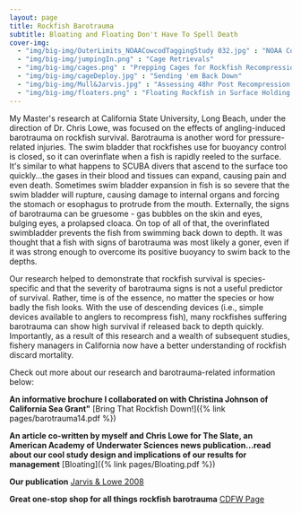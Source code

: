 ```yaml
---
layout: page
title: Rockfish Barotrauma
subtitle: Bloating and Floating Don't Have To Spell Death
cover-img: 
  - "img/big-img/OuterLimits_NOAACowcodTaggingStudy 032.jpg" : "NOAA Cowcod Tagging Trip"
  - "img/big-img/jumpingIn.png" : "Cage Retrievals"
  - "img/big-img/cages.png" : "Prepping Cages for Rockfish Recompression"
  - "img/big-img/cageDeploy.jpg" : "Sending 'em Back Down"
  - "img/big-img/Mull&Jarvis.jpg" : "Assessing 48hr Post Recompression Condition"
  - "img/big-img/floaters.png" : "Floating Rockfish in Surface Holding Tank"
---
```

My Master's research at California State University, Long Beach, under the direction of Dr. Chris Lowe, was focused on the effects of angling-induced barotrauma on rockfish survival. Barotrauma is another word for pressure-related injuries. The swim bladder that rockfishes use for buoyancy control is closed, so it can overinflate when a fish is rapidly reeled to the surface. It's similar to what happens to SCUBA divers that ascend to the surface too quickly...the gases in their blood and tissues can expand, causing pain and even death. Sometimes swim bladder expansion in fish is so severe that the swim bladder will rupture, causing damage to internal organs and forcing the stomach or esophagus to protrude from the mouth. Externally, the signs of barotrauma can be gruesome - gas bubbles on the skin and eyes, bulging eyes, a prolapsed cloaca. On top of all of that, the overinflated swimbladder prevents the fish from swimming back down to depth. It was thought that a fish with signs of barotrauma was most likely a goner, even if it was strong enough to overcome its positive buoyancy to swim back to the depths. 

Our research helped to demonstrate that rockfish survival is species-specific and that the severity of barotrauma signs is not a useful predictor of survival. Rather, time is of the essence, no matter the species or how badly the fish looks. With the use of descending devices (i.e., simple devices available to anglers to recompress fish), many rockfishes suffering barotrauma can show high survival if released back to depth quickly. Importantly, as a result of this research and a wealth of subsequent studies, fishery managers in California now have a better understanding of rockfish discard mortality.  

Check out more about our research and barotrauma-related information below:

**An informative brochure I collaborated on with Christina Johnson of California Sea Grant"** [Bring That Rockfish Down!]({% link pages/barotrauma14.pdf %}) 

**An article co-written by myself and Chris Lowe for The Slate, an American Academy of Underwater Sciences news publication...read about our cool study design and implications of our results for management** [Bloating]({% link pages/Bloating.pdf %}) 

**Our publication** <a href = "https://cdnsciencepub.com/doi/10.1139/F08-071">Jarvis & Lowe 2008</a> 

**Great one-stop shop for all things rockfish barotrauma** <a href = "https://wildlife.ca.gov/Conservation/Marine/Groundfish/Barotrauma">CDFW Page</a>

